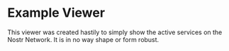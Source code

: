 # Example Viewer

This viewer was created hastily to simply show the active services on the Nostr Network. It is in no way shape or form robust.